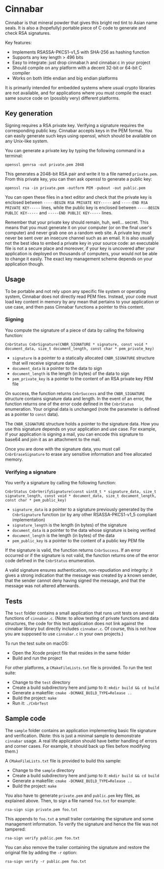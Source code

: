# Cinnabar

Cinnabar is that mineral powder that gives this bright red tint to Asian name seals. It is also a (hopefully) portable piece of C code to generate and check RSA signatures.

Key features:
- Implements RSASSA-PKCS1-v1_5 with SHA-256 as hashing function
- Supports any key length > 496 bits
- Easy to integrate: just drop cinnabar.h and cinnabar.c in your project
- Should compile on any platform with a decent 32-bit or 64-bit C compiler
- Works on both little endian and big endian platforms

It is primarily intended for embedded systems where usual crypto libraries are not available, and for applications where you must compile the exact same source code on (possibly very) different platforms.

## Key generation

Signing requires a RSA private key. Verifying a signature requires the corresponding public key. Cinnabar accepts keys in the PEM format. You can easily generate such keys using openssl, which should be available on any Unix-like system.

You can generate a private key by typing the following command in a terminal:

``openssl genrsa -out private.pem 2048``

This generates a 2048-bit RSA pair and write it to a file named ``private.pem``. From this private key, you can then ask openssl to generate a public key:

``openssl rsa -in private.pem -outform PEM -pubout -out public.pem``

You can open these files in a text editor and check that the private key is enclosed between ``-----BEGIN RSA PRIVATE KEY-----`` and ``-----END RSA PRIVATE KEY-----`` lines, while the public key is enclosed between ``-----BEGIN PUBLIC KEY-----`` and ``-----END PUBLIC KEY-----`` lines.

Remember that your private key should remain, huh, well… secret. This means that you must generate it on your computer (or on the final user's computer) and never grab one on a random web site. A private key must never be sent over an insecure channel such as an email. It is also usually not the best idea to embed a private key in your source code: an executable file is not a secure place and moreover, if your key is uncovered after your application is deployed on thousands of computers, your would not be able to change it easily. The exact key management scheme depends on your application though.

## Usage

To be portable and not rely upon any specific file system or operating system, Cinnabar does not directly read PEM files. Instead, your code must load key content in memory by any mean that pertains to your application or use case, and then pass Cinnabar functions a pointer to this content.

### Signing

You compute the signature of a piece of data by calling the following function:

``CnbrStatus CnbrSignature(CNBR_SIGNATURE * signature, const void * document_data, size_t document_length, const char * pem_private_key)``

- ``signature`` is a pointer to a statically allocated ``CNBR_SIGNATURE`` structure that will receive signature data
- ``document_data`` is a pointer to the data to sign
- ``document_length`` is the length (in bytes) of the data to sign
- ``pem_private_key`` is a pointer to the content of an RSA private key PEM file

On success, the function returns ``CnbrSuccess`` and the ``CNBR_SIGNATURE`` structure contains signature data and length. In the event of an error, the function returns one of the error code defined in the ``CnbrStatus`` enumeration. Your original data is unchanged (note the parameter is defined as a pointer to ``const`` data).

The ``CNBR_SIGNATURE`` structure holds a pointer to the signature data. How you use this signature depends on your application and use case. For example, if your application is signing a mail, you can encode this signature to base64 and join it as an attachment to the mail.

Once you are done with the signature data, you must call ``CnbrEraseSignature`` to erase any sensitive information and free allocated memory.

### Verifying a signature

You verify a signature by calling the following function:

``CnbrStatus CnbrVerifySignature(const uint8_t * signature_data, size_t signature_length, const void * document_data, size_t document_length, const char * pem_public_key)``

- ``signature_data`` is a pointer to a signature previously generated by the ``CnbrSignature`` function (or by any other RSASSA-PKCS1-v1_5 compliant implementation)
- ``signature_length`` is the length (in bytes) of the signature
- ``document_data`` is a pointer to the data whose signature is being verified
- ``document_length`` is the length (in bytes) of the data
- ``pem_public_key`` is a pointer to the content of a public key PEM file

If the signature is valid, the function returns ``CnbrSuccess``. If an error occurred or if the signature is not valid, the function returns one of the error code defined in the ``CnbrStatus`` enumeration.

A valid signature ensures authentication, non-repudiation and integrity: it gives a strong indication that the message was created by a known sender, that the sender cannot deny having signed the message, and that the message was not altered afterwards.

## Tests

The ``test`` folder contains a small application that runs unit tests on several functions of ``cinnabar.c``. (Note: to allow testing of private functions and data structures, the code for this test application does not link against the cinnabar library but directly includes ``cinnabar.c``. Of course, this is not how you are supposed to use ``cinnabar.c`` in your own projects.)

To run the test suite on macOS:

* Open the Xcode project file that resides in the same folder
* Build and run the project

For other platforms, a ``CMakeFileLists.txt`` file is provided. To run the test suite:

* Change to the ``test`` directory
* Create a build subdirectory here and jump to it: ``mkdir build && cd build``
* Generate a makefile: ``cmake -DCMAKE_BUILD_TYPE=Release ..``
* Build the project: ``make``
* Run it: ``./CnbrTest``

## Sample code

The ``sample`` folder contains an application implementing basic file signature and verification. (Note: this is just a minimal sample to demonstrate ``cinnabar`` usage. A real life application should have better handling of errors and corner cases. For example, it should back up files before modifying them.)

A ``CMakeFileLists.txt`` file is provided to build this sample:

* Change to the ``sample`` directory
* Create a build subdirectory here and jump to it: ``mkdir build && cd build``
* Generate a makefile: ``cmake -DCMAKE_BUILD_TYPE=Release ..``
* Build the project: ``make``

You also have to generate ``private.pem`` and ``public.pem`` key files, as explained above. Then, to sign a file named ``foo.txt`` for example:

``rsa-sign sign private.pem foo.txt``

This appends to ``foo.txt`` a small trailer containing the signature and some management information. To verify the signature and hence the file was not tampered:

``rsa-sign verify public.pem foo.txt``

You can also remove the trailer containing the signature and restore the original file by adding the ``-r`` option:

``rsa-sign verify -r public.pem foo.txt``
